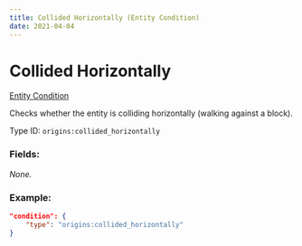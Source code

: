```yaml
---
title: Collided Horizontally (Entity Condition)
date: 2021-04-04
---
```


# Collided Horizontally

[Entity Condition](../entity_conditions.md)

Checks whether the entity is colliding horizontally (walking against a block).

Type ID: `origins:collided_horizontally`

### Fields:

_None._

### Example:
```json
"condition": {
    "type": "origins:collided_horizontally"
}
```